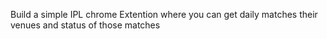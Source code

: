 Build a simple IPL chrome Extention where you can get daily matches their venues and status of those matches


